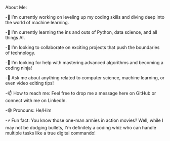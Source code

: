 About Me:


-🔭 I’m currently working on leveling up my coding skills and diving deep into the world of machine learning.

-🌱 I’m currently learning the ins and outs of Python, data science, and all things AI.

-👯 I’m looking to collaborate on exciting projects that push the boundaries of technology.

-🤔 I’m looking for help with mastering advanced algorithms and becoming a coding ninja!

-💬 Ask me about anything related to computer science, machine learning, or even video editing tips!

-📫 How to reach me: Feel free to drop me a message here on GitHub or connect with me on LinkedIn.

-😄 Pronouns: He/Him

-⚡ Fun fact: You know those one-man armies in action movies? Well, while I may not be dodging bullets, I'm definitely a coding whiz who can handle multiple tasks like a true digital commando!
